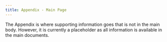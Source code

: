```yaml
---
title: Appendix - Main Page
---
```


The Appendix is where supporting information goes that is not in the main body. However, it is currently a placeholder as all information is available in the main documents.
